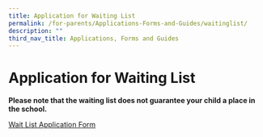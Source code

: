 ```yaml
---
title: Application for Waiting List
permalink: /for-parents/Applications-Forms-and-Guides/waitinglist/
description: ""
third_nav_title: Applications, Forms and Guides
---
```

**Application for Waiting List**
================================

**Please note that the waiting list does not guarantee your child a place in the school.**

[Wait List Application Form](https://go.gov.sg/waitlistform2122)